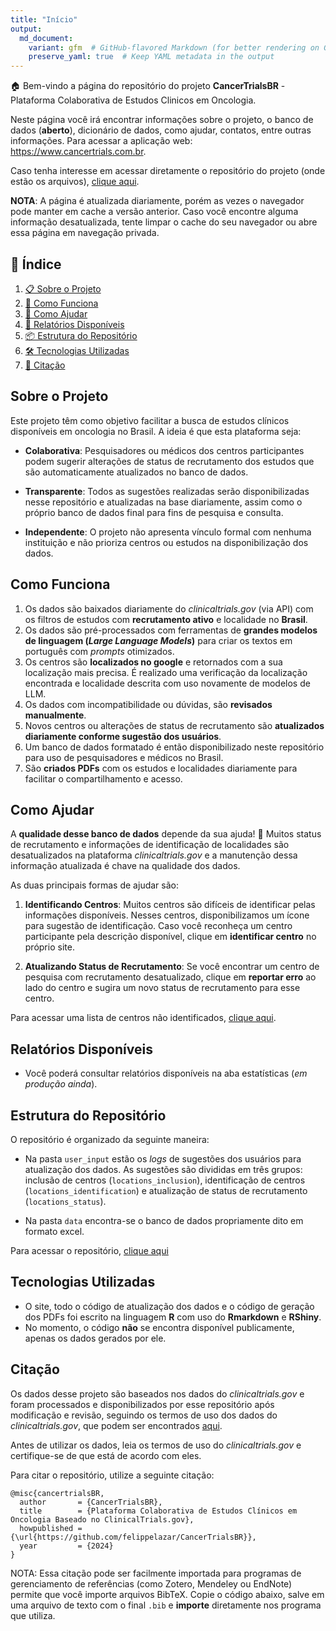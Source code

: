 ```yaml
---
title: "Início"
output: 
  md_document:
    variant: gfm  # GitHub-flavored Markdown (for better rendering on GitHub)
    preserve_yaml: true  # Keep YAML metadata in the output
---
```


🏠 Bem-vindo a página do repositório do projeto **CancerTrialsBR** -
Plataforma Colaborativa de Estudos Clinicos em Oncologia.

Neste página você irá encontrar informações sobre o projeto, o banco de
dados (**aberto**), dicionário de dados, como ajudar, contatos, entre
outras informações. Para acessar a aplicação web:
<https://www.cancertrials.com.br>.

Caso tenha interesse em acessar diretamente o repositório do projeto
(onde estão os arquivos), [clique
aqui](https://github.com/felippelazar/CancerTrialsBR).

**NOTA**: A página é atualizada diariamente, porém as vezes o navegador
pode manter em cache a versão anterior. Caso você encontre alguma
informação desatualizada, tente limpar o cache do seu navegador ou abre
essa página em navegação privada.

## 📑 **Índice**

1.  [📋 Sobre o Projeto](#sobre-o-projeto)  
2.  [🚀 Como Funciona](#como-funciona)
3.  [🙌 Como Ajudar](#como-ajudar)
4.  [📄 Relatórios Disponíveis](#relatórios-disponíveis)  
5.  [📦 Estrutura do Repositório](#estrutura-do-repositório)  
6.  [🛠️ Tecnologias Utilizadas](#tecnologias-utilizadas)  
7.  [📝 Citação](#citação)

## **Sobre o Projeto**

Este projeto têm como objetivo facilitar a busca de estudos clínicos
disponíveis em oncologia no Brasil. A ideia é que esta plataforma seja:

- **Colaborativa**: Pesquisadores ou médicos dos centros participantes
  podem sugerir alterações de status de recrutamento dos estudos que são
  automaticamente atualizados no banco de dados.

- **Transparente**: Todos as sugestões realizadas serão disponibilizadas
  nesse repositório e atualizadas na base diariamente, assim como o
  próprio banco de dados final para fins de pesquisa e consulta.

- **Independente**: O projeto não apresenta vínculo formal com nenhuma
  instituição e não prioriza centros ou estudos na disponibilização dos
  dados.

## **Como Funciona**

1.  Os dados são baixados diariamente do *clinicaltrials.gov* (via API)
    com os filtros de estudos com **recrutamento ativo** e localidade no
    **Brasil**.
2.  Os dados são pré-processados com ferramentas de **grandes modelos de
    linguagem (*Large Language Models*)** para criar os textos em
    português com *prompts* otimizados.
3.  Os centros são **localizados no google** e retornados com a sua
    localização mais precisa. É realizado uma verificação da localização
    encontrada e localidade descrita com uso novamente de modelos de
    LLM.
4.  Os dados com incompatibilidade ou dúvidas, são **revisados
    manualmente**.
5.  Novos centros ou alterações de status de recrutamento são
    **atualizados diariamente conforme sugestão dos usuários**.
6.  Um banco de dados formatado é então disponibilizado neste
    repositório para uso de pesquisadores e médicos no Brasil.
7.  São **criados PDFs** com os estudos e localidades diariamente para
    facilitar o compartilhamento e acesso.

## **Como Ajudar**

A **qualidade desse banco de dados** depende da sua ajuda! 🙌 Muitos
status de recrutamento e informações de identificação de localidades são
desatualizados na plataforma *clinicaltrials.gov* e a manutenção dessa
informação atualizada é chave na qualidade dos dados.

As duas principais formas de ajudar são:

1.  **Identificando Centros**: Muitos centros são difíceis de
    identificar pelas informações disponíveis. Nesses centros,
    disponibilizamos um ícone para sugestão de identificação. Caso você
    reconheça um centro participante pela descrição disponível, clique
    em **identificar centro** no próprio site.

2.  **Atualizando Status de Recrutamento**: Se você encontrar um centro
    de pesquisa com recrutamento desatualizado, clique em **reportar
    erro** ao lado do centro e sugira um novo status de recrutamento
    para esse centro.

Para acessar uma lista de centros não identificados, [clique
aqui](https://felippelazar.github.io/CancerTrialsBR/cni.html).

## **Relatórios Disponíveis**

- Você poderá consultar relatórios disponíveis na aba estatísticas (*em
  produção ainda*).

## **Estrutura do Repositório**

O repositório é organizado da seguinte maneira:

- Na pasta `user_input` estão os *logs* de sugestões dos usuários para
  atualização dos dados. As sugestões são divididas em três grupos:
  inclusão de centros (`locations_inclusion`), identificação de centros
  (`locations_identification`) e atualização de status de recrutamento
  (`locations_status`).

- Na pasta `data` encontra-se o banco de dados propriamente dito em
  formato excel.

Para acessar o repositório, [clique
aqui](https://github.com/felippelazar/CancerTrialsBR)

## **Tecnologias Utilizadas**

- O site, todo o código de atualização dos dados e o código de geração
  dos PDFs foi escrito na linguagem **R** com uso do **Rmarkdown** e
  **RShiny**.
- No momento, o código **não** se encontra disponível publicamente,
  apenas os dados gerados por ele.

## **Citação**

Os dados desse projeto são baseados nos dados do *clinicaltrials.gov* e
foram processados e disponibilizados por esse repositório após
modificação e revisão, seguindo os termos de uso dos dados do
*clinicaltrials.gov*, que podem ser encontrados
[aqui](https://clinicaltrials.gov/ct2/about-site/terms-conditions).

Antes de utilizar os dados, leia os termos de uso do
*clinicaltrials.gov* e certifique-se de que está de acordo com eles.

Para citar o repositório, utilize a seguinte citação:

    @misc{cancertrialsBR,
      author       = {CancerTrialsBR},
      title        = {Plataforma Colaborativa de Estudos Clínicos em Oncologia Baseado no ClinicalTrials.gov},
      howpublished = {\url{https://github.com/felippelazar/CancerTrialsBR}},
      year         = {2024}
    }

NOTA: Essa citação pode ser facilmente importada para programas de
gerenciamento de referências (como Zotero, Mendeley ou EndNote) permite
que você importe arquivos BibTeX. Copie o código abaixo, salve em uma
arquivo de texto com o final `.bib` e **importe** diretamente nos
programa que utiliza.

